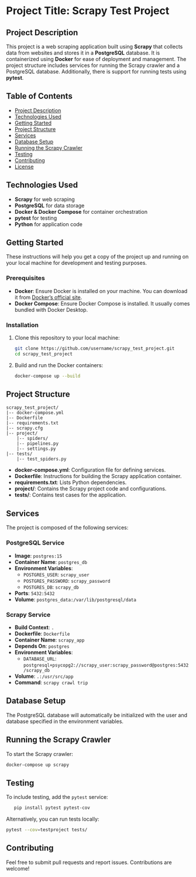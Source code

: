 # Project Title: Scrapy Test Project

## Project Description
This project is a web scraping application built using **Scrapy** that collects data from websites and stores it in a **PostgreSQL** database. It is containerized using **Docker** for ease of deployment and management. The project structure includes services for running the Scrapy crawler and a PostgreSQL database. Additionally, there is support for running tests using **pytest**.

## Table of Contents
- [Project Description](#project-description)
- [Technologies Used](#technologies-used)
- [Getting Started](#getting-started)
- [Project Structure](#project-structure)
- [Services](#services)
- [Database Setup](#database-setup)
- [Running the Scrapy Crawler](#running-the-scrapy-crawler)
- [Testing](#testing)
- [Contributing](#contributing)
- [License](#license)

## Technologies Used
- **Scrapy** for web scraping
- **PostgreSQL** for data storage
- **Docker & Docker Compose** for container orchestration
- **pytest** for testing
- **Python** for application code

## Getting Started
These instructions will help you get a copy of the project up and running on your local machine for development and testing purposes.

### Prerequisites
- **Docker**: Ensure Docker is installed on your machine. You can download it from [Docker’s official site](https://www.docker.com/).
- **Docker Compose**: Ensure Docker Compose is installed. It usually comes bundled with Docker Desktop.

### Installation
1. Clone this repository to your local machine:
   ```bash
   git clone https://github.com/username/scrapy_test_project.git
   cd scrapy_test_project
   ```
2. Build and run the Docker containers:
   ```bash
   docker-compose up --build
   ```

## Project Structure
```plaintext
scrapy_test_project/
|-- docker-compose.yml
|-- Dockerfile
|-- requirements.txt
|-- scrapy.cfg
|-- project/
    |-- spiders/
    |-- pipelines.py
    |-- settings.py
|-- tests/
    |-- test_spiders.py
```

- **docker-compose.yml**: Configuration file for defining services.
- **Dockerfile**: Instructions for building the Scrapy application container.
- **requirements.txt**: Lists Python dependencies.
- **project/**: Contains the Scrapy project code and configurations.
- **tests/**: Contains test cases for the application.

## Services
The project is composed of the following services:

### PostgreSQL Service
- **Image**: `postgres:15`
- **Container Name**: `postgres_db`
- **Environment Variables**:
  - `POSTGRES_USER`: `scrapy_user`
  - `POSTGRES_PASSWORD`: `scrapy_password`
  - `POSTGRES_DB`: `scrapy_db`
- **Ports**: `5432:5432`
- **Volume**: `postgres_data:/var/lib/postgresql/data`

### Scrapy Service
- **Build Context**: `.`
- **Dockerfile**: `Dockerfile`
- **Container Name**: `scrapy_app`
- **Depends On**: `postgres`
- **Environment Variables**:
  - `DATABASE_URL`: `postgresql+psycopg2://scrapy_user:scrapy_password@postgres:5432/scrapy_db`
- **Volume**: `.:/usr/src/app`
- **Command**: `scrapy crawl trip`



## Database Setup
The PostgreSQL database will automatically be initialized with the user and database specified in the environment variables.

## Running the Scrapy Crawler
To start the Scrapy crawler:
```bash
docker-compose up scrapy
```

## Testing
To include testing, add the `pytest` service:
```bash
   pip install pytest pytest-cov
```

Alternatively, you can run tests locally:
```bash
pytest --cov=testproject tests/
```

## Contributing
Feel free to submit pull requests and report issues. Contributions are welcome!

